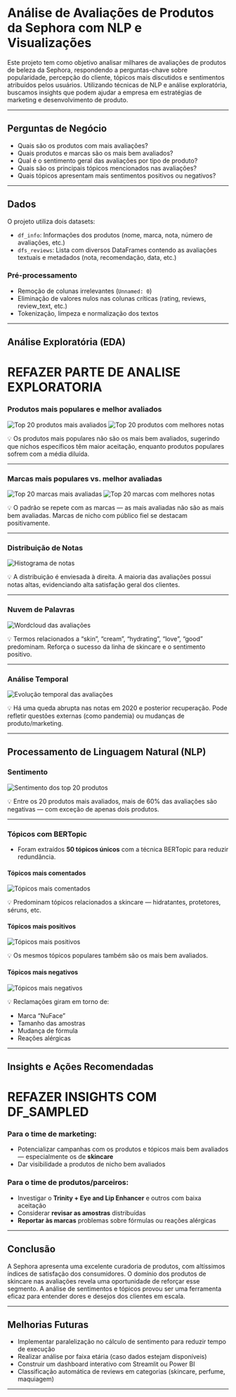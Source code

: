 # Análise de Avaliações de Produtos da Sephora com NLP e Visualizações

Este projeto tem como objetivo analisar milhares de avaliações de produtos de beleza da Sephora, respondendo a perguntas-chave sobre popularidade, percepção do cliente, tópicos mais discutidos e sentimentos atribuídos pelos usuários. Utilizando técnicas de NLP e análise exploratória, buscamos insights que podem ajudar a empresa em estratégias de marketing e desenvolvimento de produto.

---

## Perguntas de Negócio

- Quais são os produtos com mais avaliações?
- Quais produtos e marcas são os mais bem avaliados?
- Qual é o sentimento geral das avaliações por tipo de produto?
- Quais são os principais tópicos mencionados nas avaliações?
- Quais tópicos apresentam mais sentimentos positivos ou negativos?

---

## Dados

O projeto utiliza dois datasets:

- `df_info`: Informações dos produtos (nome, marca, nota, número de avaliações, etc.)
- `dfs_reviews`: Lista com diversos DataFrames contendo as avaliações textuais e metadados (nota, recomendação, data, etc.)

### Pré-processamento
- Remoção de colunas irrelevantes (`Unnamed: 0`)
- Eliminação de valores nulos nas colunas críticas (rating, reviews, review_text, etc.)
- Tokenização, limpeza e normalização dos textos

---

## Análise Exploratória (EDA)

# REFAZER PARTE DE ANALISE EXPLORATORIA

### Produtos mais populares e melhor avaliados

![Top 20 produtos mais avaliados](INSERIR_CAMINHO_IMAGEM1)
![Top 20 produtos com melhores notas](INSERIR_CAMINHO_IMAGEM2)

💡 Os produtos mais populares não são os mais bem avaliados, sugerindo que nichos específicos têm maior aceitação, enquanto produtos populares sofrem com a média diluída.

---

### Marcas mais populares vs. melhor avaliadas

![Top 20 marcas mais avaliadas](INSERIR_CAMINHO_IMAGEM3)
![Top 20 marcas com melhores notas](INSERIR_CAMINHO_IMAGEM4)

💡 O padrão se repete com as marcas — as mais avaliadas não são as mais bem avaliadas. Marcas de nicho com público fiel se destacam positivamente.

---

### Distribuição de Notas

![Histograma de notas](INSERIR_CAMINHO_IMAGEM5)

💡 A distribuição é enviesada à direita. A maioria das avaliações possui notas altas, evidenciando alta satisfação geral dos clientes.

---

### Nuvem de Palavras

![Wordcloud das avaliações](INSERIR_CAMINHO_IMAGEM6)

💡 Termos relacionados a “skin”, “cream”, “hydrating”, “love”, “good” predominam. Reforça o sucesso da linha de skincare e o sentimento positivo.

---

### Análise Temporal

![Evolução temporal das avaliações](INSERIR_CAMINHO_IMAGEM7)

💡 Há uma queda abrupta nas notas em 2020 e posterior recuperação. Pode refletir questões externas (como pandemia) ou mudanças de produto/marketing.

---

## Processamento de Linguagem Natural (NLP)

### Sentimento

![Sentimento dos top 20 produtos](INSERIR_CAMINHO_IMAGEM8)

💡 Entre os 20 produtos mais avaliados, mais de 60% das avaliações são negativas — com exceção de apenas dois produtos.

---

### Tópicos com BERTopic

- Foram extraídos **50 tópicos únicos** com a técnica BERTopic para reduzir redundância.

#### Tópicos mais comentados

![Tópicos mais comentados](INSERIR_CAMINHO_IMAGEM9)

💡 Predominam tópicos relacionados a skincare — hidratantes, protetores, séruns, etc.

#### Tópicos mais positivos

![Tópicos mais positivos](INSERIR_CAMINHO_IMAGEM10)

💡 Os mesmos tópicos populares também são os mais bem avaliados.

#### Tópicos mais negativos

![Tópicos mais negativos](INSERIR_CAMINHO_IMAGEM11)

💡 Reclamações giram em torno de:
- Marca “NuFace”
- Tamanho das amostras
- Mudança de fórmula
- Reações alérgicas

---

## Insights e Ações Recomendadas

# REFAZER INSIGHTS COM DF_SAMPLED

### Para o time de marketing:
- Potencializar campanhas com os produtos e tópicos mais bem avaliados — especialmente os de **skincare**
- Dar visibilidade a produtos de nicho bem avaliados

### Para o time de produtos/parceiros:
- Investigar o **Trinity + Eye and Lip Enhancer** e outros com baixa aceitação
- Considerar **revisar as amostras** distribuídas
- **Reportar às marcas** problemas sobre fórmulas ou reações alérgicas

---

## Conclusão

A Sephora apresenta uma excelente curadoria de produtos, com altíssimos índices de satisfação dos consumidores. O domínio dos produtos de skincare nas avaliações revela uma oportunidade de reforçar esse segmento. A análise de sentimentos e tópicos provou ser uma ferramenta eficaz para entender dores e desejos dos clientes em escala.

---

## Melhorias Futuras

- Implementar paralelização no cálculo de sentimento para reduzir tempo de execução
- Realizar análise por faixa etária (caso dados estejam disponíveis)
- Construir um dashboard interativo com Streamlit ou Power BI
- Classificação automática de reviews em categorias (skincare, perfume, maquiagem)

---
